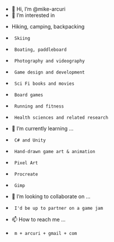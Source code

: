 - 👋 Hi, I’m @mike-arcuri
- 👀 I’m interested in 
* Hiking, camping, backpacking
*      Skiing
*      Boating, paddleboard
*      Photography and videography
*      Game design and development
*      Sci Fi books and movies
*      Board games
*      Running and fitness
*      Health sciences and related research
      
- 🌱 I’m currently learning ...
*      C# and Unity
*      Hand-drawn game art & animation
*      Pixel Art
*      Procreate
*      Gimp
      
- 💞️ I’m looking to collaborate on ...
*      I'd be up to partner on a game jam
      
- 📫 How to reach me ...
*      m + arcuri + gmail + com

<!---
mike-arcuri/mike-arcuri is a ✨ special ✨ repository because its `README.md` (this file) appears on your GitHub profile.
You can click the Preview link to take a look at your changes.
--->
